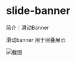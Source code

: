 # slide-banner

简介：滑动Banner

滑动banner 用于层叠展示

![截图](https://unpkg.com/@icedesign/slide-banner-block/screenshot.png)
